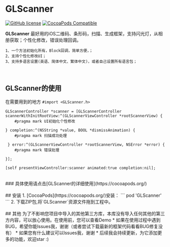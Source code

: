 # GLScanner
[![GitHub license](https://img.shields.io/badge/license-MIT-blue.svg)](https://raw.githubusercontent.com/Gavin-ldh/GLScanner/master/LICENSE)
[![CocoaPods Compatible](https://img.shields.io/cocoapods/v/GLCodeScanner.svg)](https://img.shields.io/cocoapods/v/GLScanner.svg)


**GLScanner** 最好用的iOS二维码、条形码，扫描、生成框架，支持闪光灯，从相册获取；个性化修改，错误处理回调。
```
1、一个方法初始化所有，Block回调，简单方便，；
2、支持个性化修改UI；
3、支持多语言设置(英语、简体中文、繁体中文)，或者自己设置所有语言包；
```
<br>
 
## GLScanner的使用
在需要用到的地方 `#import <GLScanner.h>`
```
GLScannerController *scanner = [GLScannerController scannerWithInitRootView:^(GLScannerViewController *rootScannerView) {
    #pragma mark UI初始化个性修改 

} completion:^(NSString *value, BOOL *dismissAnimation) {
    #pragma mark 扫描成功处理

 } error:^(GLScannerViewController *rootScannerView, NSError *error) {
    #pragma mark 错误处理
    
}];

[self presentViewController:scanner animated:true completion:nil];
```
<br>
### 具体使用请点击[GLScanner的详细使用](https://cocoapods.org/)
<br>
<br>
## 安装
1. [CocoaPods](https://cocoapods.org/)安装：
```
    pod 'GLScanner' 
```
2. 下载ZIP包,将`GLScanner`资源文件拖到工程中。
<br>
<br>
## 其他
为了不影响您项目中导入的其他第三方库，本库没有导入任何其他的第三方内容，可以放心使用。在使用前，您可以查看Demo
* 如果在使用过程中遇到BUG，希望你能Issues我，谢谢（或者尝试下载最新的框架代码看看BUG修复没有）
* 如果您有什么建议可以Issues我，谢谢
* 后续我会持续更新，为它添加更多的功能，欢迎star :)
